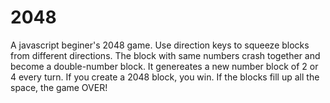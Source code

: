 # 2048
A javascript beginer's 2048 game.
Use direction keys to squeeze blocks from different directions. The block with same numbers crash together and become a double-number block. It genereates a new number block of 2 or 4 every turn. 
If you create a 2048 block, you win. If the blocks fill up all the space, the game OVER!
